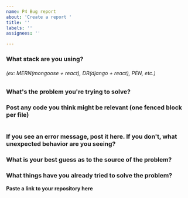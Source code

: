 ```yaml
---
name: P4 Bug report
about: 'Create a report '
title: ''
labels: ''
assignees: ''

---
```


### What stack are you using? 
###### (ex: MERN(mongoose + react), DR(django + react), PEN, etc.)


### What's the problem you're trying to solve?


### Post any code you think might be relevant (one fenced block per file)
```
```

### If you see an error message, post it here. If you don't, what unexpected behavior are you seeing?


### What is your best guess as to the source of the problem?


### What things have you already tried to solve the problem?


**Paste a link to your repository here**
